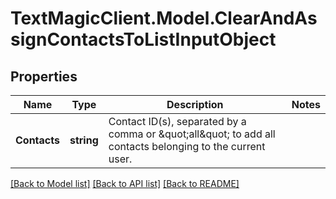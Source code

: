 # TextMagicClient.Model.ClearAndAssignContactsToListInputObject
## Properties

Name | Type | Description | Notes
------------ | ------------- | ------------- | -------------
**Contacts** | **string** | Contact ID(s), separated by a comma or \&quot;all\&quot; to add all contacts belonging to the current user. | 

[[Back to Model list]](../README.md#documentation-for-models) [[Back to API list]](../README.md#documentation-for-api-endpoints) [[Back to README]](../README.md)

